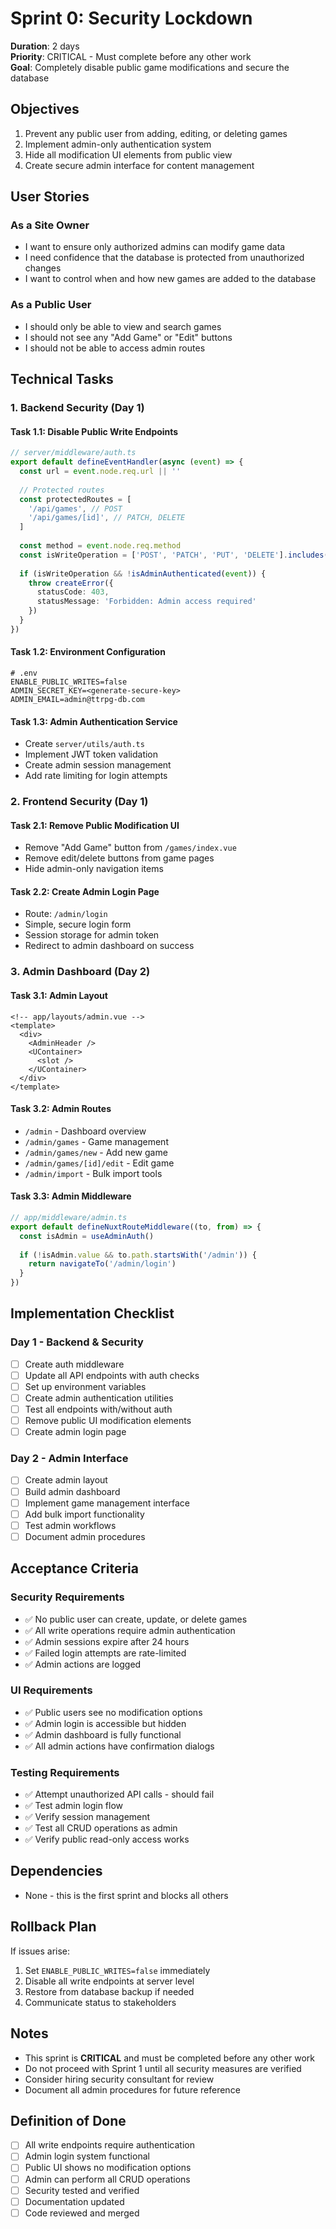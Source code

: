 # Sprint 0: Security Lockdown

**Duration**: 2 days  
**Priority**: CRITICAL - Must complete before any other work  
**Goal**: Completely disable public game modifications and secure the database

## Objectives
1. Prevent any public user from adding, editing, or deleting games
2. Implement admin-only authentication system
3. Hide all modification UI elements from public view
4. Create secure admin interface for content management

## User Stories

### As a Site Owner
- I want to ensure only authorized admins can modify game data
- I need confidence that the database is protected from unauthorized changes
- I want to control when and how new games are added to the database

### As a Public User
- I should only be able to view and search games
- I should not see any "Add Game" or "Edit" buttons
- I should not be able to access admin routes

## Technical Tasks

### 1. Backend Security (Day 1)

#### Task 1.1: Disable Public Write Endpoints
```typescript
// server/middleware/auth.ts
export default defineEventHandler(async (event) => {
  const url = event.node.req.url || ''
  
  // Protected routes
  const protectedRoutes = [
    '/api/games', // POST
    '/api/games/[id]', // PATCH, DELETE
  ]
  
  const method = event.node.req.method
  const isWriteOperation = ['POST', 'PATCH', 'PUT', 'DELETE'].includes(method || '')
  
  if (isWriteOperation && !isAdminAuthenticated(event)) {
    throw createError({
      statusCode: 403,
      statusMessage: 'Forbidden: Admin access required'
    })
  }
})
```

#### Task 1.2: Environment Configuration
```env
# .env
ENABLE_PUBLIC_WRITES=false
ADMIN_SECRET_KEY=<generate-secure-key>
ADMIN_EMAIL=admin@ttrpg-db.com
```

#### Task 1.3: Admin Authentication Service
- Create `server/utils/auth.ts`
- Implement JWT token validation
- Create admin session management
- Add rate limiting for login attempts

### 2. Frontend Security (Day 1)

#### Task 2.1: Remove Public Modification UI
- Remove "Add Game" button from `/games/index.vue`
- Remove edit/delete buttons from game pages
- Hide admin-only navigation items

#### Task 2.2: Create Admin Login Page
- Route: `/admin/login`
- Simple, secure login form
- Session storage for admin token
- Redirect to admin dashboard on success

### 3. Admin Dashboard (Day 2)

#### Task 3.1: Admin Layout
```vue
<!-- app/layouts/admin.vue -->
<template>
  <div>
    <AdminHeader />
    <UContainer>
      <slot />
    </UContainer>
  </div>
</template>
```

#### Task 3.2: Admin Routes
- `/admin` - Dashboard overview
- `/admin/games` - Game management
- `/admin/games/new` - Add new game
- `/admin/games/[id]/edit` - Edit game
- `/admin/import` - Bulk import tools

#### Task 3.3: Admin Middleware
```typescript
// app/middleware/admin.ts
export default defineNuxtRouteMiddleware((to, from) => {
  const isAdmin = useAdminAuth()
  
  if (!isAdmin.value && to.path.startsWith('/admin')) {
    return navigateTo('/admin/login')
  }
})
```

## Implementation Checklist

### Day 1 - Backend & Security
- [ ] Create auth middleware
- [ ] Update all API endpoints with auth checks
- [ ] Set up environment variables
- [ ] Create admin authentication utilities
- [ ] Test all endpoints with/without auth
- [ ] Remove public UI modification elements
- [ ] Create admin login page

### Day 2 - Admin Interface
- [ ] Create admin layout
- [ ] Build admin dashboard
- [ ] Implement game management interface
- [ ] Add bulk import functionality
- [ ] Test admin workflows
- [ ] Document admin procedures

## Acceptance Criteria

### Security Requirements
- ✅ No public user can create, update, or delete games
- ✅ All write operations require admin authentication
- ✅ Admin sessions expire after 24 hours
- ✅ Failed login attempts are rate-limited
- ✅ Admin actions are logged

### UI Requirements
- ✅ Public users see no modification options
- ✅ Admin login is accessible but hidden
- ✅ Admin dashboard is fully functional
- ✅ All admin actions have confirmation dialogs

### Testing Requirements
- ✅ Attempt unauthorized API calls - should fail
- ✅ Test admin login flow
- ✅ Verify session management
- ✅ Test all CRUD operations as admin
- ✅ Verify public read-only access works

## Dependencies
- None - this is the first sprint and blocks all others

## Rollback Plan
If issues arise:
1. Set `ENABLE_PUBLIC_WRITES=false` immediately
2. Disable all write endpoints at server level
3. Restore from database backup if needed
4. Communicate status to stakeholders

## Notes
- This sprint is **CRITICAL** and must be completed before any other work
- Do not proceed with Sprint 1 until all security measures are verified
- Consider hiring security consultant for review
- Document all admin procedures for future reference

## Definition of Done
- [ ] All write endpoints require authentication
- [ ] Admin login system functional
- [ ] Public UI shows no modification options
- [ ] Admin can perform all CRUD operations
- [ ] Security tested and verified
- [ ] Documentation updated
- [ ] Code reviewed and merged
